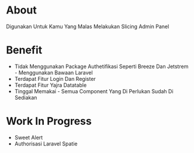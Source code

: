 # About
Digunakan Untuk Kamu Yang Malas Melakukan Slicing Admin Panel

# Benefit
- Tidak Menggunakan Package Authetifikasi Seperti Breeze Dan Jetstrem - Menggunakan Bawaan Laravel
- Terdapat Fitur Login Dan Register
- Terdapat Fitur Yajra Datatable
- Tinggal Memakai - Semua Component Yang Di Perlukan Sudah Di Sediakan

# Work In Progress
- Sweet Alert
- Authorisasi Laravel Spatie
